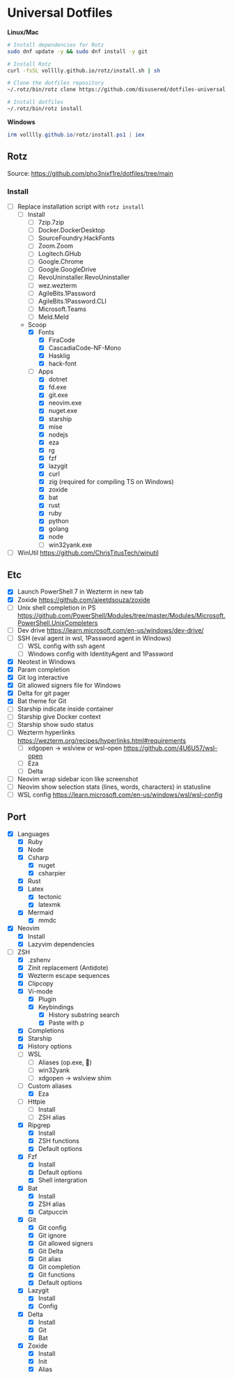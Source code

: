 # Universal Dotfiles

**Linux/Mac**

```sh
# Install dependencies for Rotz
sudo dnf update -y && sudo dnf install -y git

# Install Rotz
curl -fsSL volllly.github.io/rotz/install.sh | sh

# Clone the dotfiles repository
~/.rotz/bin/rotz clone https://github.com/disusered/dotfiles-universal.git

# Install dotfiles
~/.rotz/bin/rotz install
```

**Windows**

```powershell
irm volllly.github.io/rotz/install.ps1 | iex
```

## Rotz

Source: <https://github.com/pho3nixf1re/dotfiles/tree/main>

### Install

- [ ] Replace installation script with `rotz install`
  - [ ] Install
    - [ ] 7zip.7zip
    - [ ] Docker.DockerDesktop
    - [ ] SourceFoundry.HackFonts
    - [ ] Zoom.Zoom
    - [ ] Logitech.GHub
    - [ ] Google.Chrome
    - [ ] Google.GoogleDrive
    - [ ] RevoUninstaller.RevoUninstaller
    - [ ] wez.wezterm
    - [ ] AgileBits.1Password
    - [ ] AgileBits.1Password.CLI
    - [ ] Microsoft.Teams
    - [ ] Meld.Meld
  - Scoop
    - [x] Fonts
      - [x] FiraCode
      - [x] CascadiaCode-NF-Mono
      - [x] Hasklig
      - [x] hack-font
    - [ ] Apps
      - [x] dotnet
      - [x] fd.exe
      - [x] git.exe
      - [x] neovim.exe
      - [x] nuget.exe
      - [x] starship
      - [x] mise
      - [x] nodejs
      - [x] eza
      - [x] rg
      - [x] fzf
      - [x] lazygit
      - [x] curl
      - [x] zig (required for compiling TS on Windows)
      - [x] zoxide
      - [x] bat
      - [x] rust
      - [x] ruby
      - [x] python
      - [x] golang
      - [x] node
      - [ ] win32yank.exe
- [ ] WinUtil <https://github.com/ChrisTitusTech/winutil>

## Etc

- [x] Launch PowerShell 7 in Wezterm in new tab
- [x] Zoxide <https://github.com/ajeetdsouza/zoxide>
- [ ] Unix shell completion in PS <https://github.com/PowerShell/Modules/tree/master/Modules/Microsoft.PowerShell.UnixCompleters>
- [ ] Dev drive <https://learn.microsoft.com/en-us/windows/dev-drive/>
- [ ] SSH (eval agent in wsl, 1Password agent in Windows)
  - [ ] WSL config with ssh agent
  - [ ] Windows config with IdentityAgent and 1Password
- [x] Neotest in Windows
- [x] Param completion
- [x] Git log interactive
- [x] Git allowed signers file for Windows
- [x] Delta for git pager
- [x] Bat theme for Git
- [ ] Starship indicate inside container
- [ ] Starship give Docker context
- [ ] Starship show sudo status
- [ ] Wezterm hyperlinks <https://wezterm.org/recipes/hyperlinks.html#requirements>
  - [ ] xdgopen -> wslview or wsl-open <https://github.com/4U6U57/wsl-open>
  - [ ] Eza
  - [ ] Delta
- [ ] Neovim wrap sidebar icon like screenshot
- [ ] Neovim show selection stats (lines, words, characters) in statusline
- [ ] WSL config <https://learn.microsoft.com/en-us/windows/wsl/wsl-config>

## Port

- [x] Languages
  - [x] Ruby
  - [x] Node
  - [x] Csharp
    - [x] nuget
    - [x] csharpier
  - [x] Rust
  - [x] Latex
    - [x] tectonic
    - [x] latexmk
  - [x] Mermaid
    - [x] mmdc
- [x] Neovim
  - [x] Install
  - [x] Lazyvim dependencies
- [ ] ZSH
  - [x] .zshenv
  - [x] Zinit replacement (Antidote)
  - [x] Wezterm escape sequences
  - [x] Clipcopy
  - [x] Vi-mode
    - [x] Plugin
    - [x] Keybindings
      - [x] History substring search
      - [x] Paste with p
  - [x] Completions
  - [x] Starship
  - [x] History options
  - [ ] WSL
    - [ ] Aliases (op.exe, )
    - [ ] win32yank
    - [ ] xdgopen -> wslview shim
  - [ ] Custom aliases
    - [x] Eza
  - [ ] Httpie
    - [ ] Install
    - [ ] ZSH alias
  - [x] Ripgrep
    - [x] Install
    - [x] ZSH functions
    - [x] Default options
  - [x] Fzf
    - [x] Install
    - [x] Default options
    - [x] Shell intergration
  - [x] Bat
    - [x] Install
    - [x] ZSH alias
    - [x] Catpuccin
  - [x] Git
    - [x] Git config
    - [x] Git ignore
    - [x] Git allowed signers
    - [x] Git Delta
    - [x] Git alias
    - [x] Git completion
    - [x] Git functions
    - [x] Default options
  - [x] Lazygit
    - [x] Install
    - [x] Config
  - [x] Delta
    - [x] Install
    - [x] Git
    - [x] Bat
  - [x] Zoxide
    - [x] Install
    - [x] Init
    - [x] Alias
